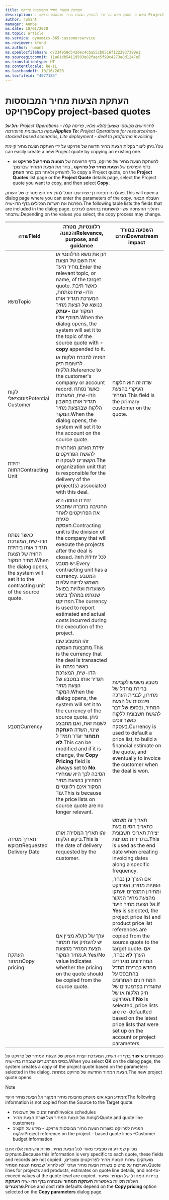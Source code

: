 ```yaml
---
title: העתקת הצעות מחיר המבוססות פרויקט
description: נושא זה מספק מידע על איך להעתיק הצעות מחיר מבוססות פרויקט ב-Project Operations.
author: rumant
manager: Annbe
ms.date: 10/01/2020
ms.topic: article
ms.service: dynamics-365-customerservice
ms.reviewer: kfend
ms.author: rumant
ms.openlocfilehash: d7234958d542dec4cba55cb0516f1222937389e1
ms.sourcegitcommit: 11a61db54119503e82faec5f99c4273e8d1247e5
ms.translationtype: HT
ms.contentlocale: he-IL
ms.lasthandoff: 10/16/2020
ms.locfileid: "4077185"
---
```

# <a name="copy-project-based-quotes"></a><span data-ttu-id="8c097-103">העתקת הצעות מחיר המבוססות פרויקט</span><span class="sxs-lookup"><span data-stu-id="8c097-103">Copy project-based quotes</span></span>

<span data-ttu-id="8c097-104">_**חל על:** Project Operations לתרחישים מבוססי משאבים/לא מלאי, פריסה קלה - עסקה בחשבונית פרופורמה_</span><span class="sxs-lookup"><span data-stu-id="8c097-104">_**Applies To:** Project Operations for resource/non-stocked based scenarios, Lite deployment - deal to proforma invoicing_</span></span>

<span data-ttu-id="8c097-105">ניתן ליצור בקלות הצעת מחיר חדשה של פרויקט על ידי העתקת הצעת מחיר קיימת.</span><span class="sxs-lookup"><span data-stu-id="8c097-105">You can easily create a new Project quote by copying an existing one.</span></span> 

- <span data-ttu-id="8c097-106">להעתקת הצעת מחיר של פרויקט, בדף הרשימה של **הצעות מחיר של פרויקט** או בדף הפרטים של **הצעת מחיר של פרויקט** , בחר את הצעת המחיר שברצונך להעתיק ולאחר מכן בחר **העתק**.</span><span class="sxs-lookup"><span data-stu-id="8c097-106">To copy a Project quote, on the **Project Quotes** list page or the **Project Quote** details page, select the Project quote you want to copy, and then select **Copy**.</span></span>

<span data-ttu-id="8c097-107">פעולה זו תפתח דף שיח שבו תוכל להזין את הפרמטרים של העותק.</span><span class="sxs-lookup"><span data-stu-id="8c097-107">This will open a dialog page where you can enter the parameters of the copy.</span></span> <span data-ttu-id="8c097-108">הטבלה הבאה מפרטת את השדות הכלולים בדף הדו-שיח.</span><span class="sxs-lookup"><span data-stu-id="8c097-108">The following table lists the fields that are included in the dialog page.</span></span> <span data-ttu-id="8c097-109">תהליך ההעתקה עשוי להשתנות בהתאם לערכים שתבחר.</span><span class="sxs-lookup"><span data-stu-id="8c097-109">Depending on the values you select, the copy process may change.</span></span>

| <span data-ttu-id="8c097-110">**שדה**</span><span class="sxs-lookup"><span data-stu-id="8c097-110">**Field**</span></span> | <span data-ttu-id="8c097-111">**רלוונטיות, מטרה והכוונה**</span><span class="sxs-lookup"><span data-stu-id="8c097-111">**Relevance, purpose, and guidance**</span></span> | <span data-ttu-id="8c097-112">**השפעה במורד הזרם**</span><span class="sxs-lookup"><span data-stu-id="8c097-112">**Downstream impact**</span></span> |
| --- | --- | --- |
| <span data-ttu-id="8c097-113">נושא</span><span class="sxs-lookup"><span data-stu-id="8c097-113">Topic</span></span> | <span data-ttu-id="8c097-114">הזן את נושא הרלוונטי או את השם של הצעת מחיר היעד.</span><span class="sxs-lookup"><span data-stu-id="8c097-114">Enter the relevant topic, or name, of the target quote.</span></span> <span data-ttu-id="8c097-115">כאשר תיבת הדו-שיח נפתחת, המערכת תגדיר אותו כנושא של הצעת מחיר המקור עם **-עותק** מצורף אליו.</span><span class="sxs-lookup"><span data-stu-id="8c097-115">When the dialog opens, the system will set it to the topic of the source quote with **-copy** appended to it.</span></span> | |
| <span data-ttu-id="8c097-116">לקוח פוטנציאלי</span><span class="sxs-lookup"><span data-stu-id="8c097-116">Potential Customer</span></span> | <span data-ttu-id="8c097-117">הפניה לחברת הלקוח או לרשומת תיק הלקוח.</span><span class="sxs-lookup"><span data-stu-id="8c097-117">Reference to the customer's company or account record.</span></span> <span data-ttu-id="8c097-118">כאשר נפתח הדו-שיח, המערכת תגדיר אותו בחשבון הלקוח שבהצעת מחיר המקור.</span><span class="sxs-lookup"><span data-stu-id="8c097-118">When the dialog opens, the system will set it to the account on the source quote.</span></span> | <span data-ttu-id="8c097-119">שדה זה הוא הלקוח העיקרי בהצעת המחיר.</span><span class="sxs-lookup"><span data-stu-id="8c097-119">This field is the primary customer on the quote.</span></span> |
| <span data-ttu-id="8c097-120">יחידת החוזה</span><span class="sxs-lookup"><span data-stu-id="8c097-120">Contracting Unit</span></span> | <span data-ttu-id="8c097-121">יחידת הארגון האחראית להגשת הפרויקטים הקשורים לעסקה זו.</span><span class="sxs-lookup"><span data-stu-id="8c097-121">The organization unit that is responsible for the delivery of the project(s) associated with this deal.</span></span>
<span data-ttu-id="8c097-122">כאשר נפתח הדו-שיח, המערכת תגדיר אותו ביחידת החוזה של הצעת מחיר המקור.</span><span class="sxs-lookup"><span data-stu-id="8c097-122">When the dialog opens, the system will set it to the contracting unit of the source quote.</span></span> | <span data-ttu-id="8c097-123">יחידת החוזה היא החטיבה בחברה שתבצע את הפרויקטים לאחר סגירת העסקה.</span><span class="sxs-lookup"><span data-stu-id="8c097-123">Contracting unit is the division of the company that will execute the projects after the deal is closed.</span></span> <span data-ttu-id="8c097-124">לכל יחידת חוזה יש מטבע.</span><span class="sxs-lookup"><span data-stu-id="8c097-124">Every contracting unit has a currency.</span></span> <span data-ttu-id="8c097-125">המטבע משמש לדיווח עלויות משוערות ועלויות בפועל שנגרמו במהלך ביצוע הפרויקט.</span><span class="sxs-lookup"><span data-stu-id="8c097-125">The currency is used to report estimated and actual costs incurred during the execution of the project.</span></span> |
| <span data-ttu-id="8c097-126">מטבע</span><span class="sxs-lookup"><span data-stu-id="8c097-126">Currency</span></span> | <span data-ttu-id="8c097-127">זהו המטבע שבו מתבצעת העסקה.</span><span class="sxs-lookup"><span data-stu-id="8c097-127">This is the currency that the deal is transacted in.</span></span> <span data-ttu-id="8c097-128">כאשר נפתח הדו-שיח, המערכת תגדיר אותו במטבע של הצעת מחיר המקור.</span><span class="sxs-lookup"><span data-stu-id="8c097-128">When the dialog opens, the system will set it to the currency of the source quote.</span></span> <span data-ttu-id="8c097-129">ניתן לשנות זאת, ואם מתבצע שינוי, השדה **העתקת תמחור** יוגדר תמיד ל **לא**.</span><span class="sxs-lookup"><span data-stu-id="8c097-129">This can be modified and if it is change, the **Copy Pricing** field is always set to **No**.</span></span> <span data-ttu-id="8c097-130">הסיבה לכך היא שמחירי המחירון בהצעת מחיר המקור אינם רלוונטיים עוד.</span><span class="sxs-lookup"><span data-stu-id="8c097-130">This is because the price lists on source quote are no longer relevant.</span></span> | <span data-ttu-id="8c097-131">מטבע משמש לקביעת ברירת מחדל של מחירון, לבניית הערכה פיננסית על הצעת המחיר, ובסופו של דבר להגשת חשבונית ללקוח כאשר זוכים בעסקה.</span><span class="sxs-lookup"><span data-stu-id="8c097-131">Currency is used to default a price list, to build a financial estimate on the quote,  and eventually to invoice the customer when the deal is won.</span></span> |
| <span data-ttu-id="8c097-132">תאריך מסירה מבוקש</span><span class="sxs-lookup"><span data-stu-id="8c097-132">Requested Delivery Date</span></span> | <span data-ttu-id="8c097-133">זהו תאריך המסירה אותו ביקש הלקוח.</span><span class="sxs-lookup"><span data-stu-id="8c097-133">This is the date of delivery requested by the customer.</span></span> | <span data-ttu-id="8c097-134">תאריך זה משמש כתאריך הסיום בעת יצירת תאריכי חשבונית בתדירות מסוימת.</span><span class="sxs-lookup"><span data-stu-id="8c097-134">This is used as the end date when creating invoicing dates along a specific frequency.</span></span> |
| <span data-ttu-id="8c097-135">העתקת תמחור</span><span class="sxs-lookup"><span data-stu-id="8c097-135">Copy pricing</span></span> | <span data-ttu-id="8c097-136">ערך של כן/לא מציין אם יש להעתיק את תמחור הצעת המחיר מהצעת מחיר המקור.</span><span class="sxs-lookup"><span data-stu-id="8c097-136">A Yes/No value indicates whether the pricing on the quote should be copied from the source quote.</span></span> | <span data-ttu-id="8c097-137">אם הערך **כן** נבחר, הפניות מחירון הפרויקט ומחירון המוצרים יועתקו מהצעת מחיר המקור אל הצעת מחיר היעד.</span><span class="sxs-lookup"><span data-stu-id="8c097-137">If **Yes** is selected, the project price list and product price list references are copied from the source quote to the target quote.</span></span> <span data-ttu-id="8c097-138">אם הערך **לא** נבחר, המחירונים מוגדרים מחדש כברירת מחדל בהתבסס על המחירונים האחרונים שהוגדרו בפרמטרים של תיק הלקוח או של הפרויקט.</span><span class="sxs-lookup"><span data-stu-id="8c097-138">If **No** is selected, price lists are re-defaulted based on the latest price lists that were set up on the account or project parameters.</span></span> |

<span data-ttu-id="8c097-139">כשבוחרים **אישור** בדף דו-השיח, המערכת יוצרת העתק של הצעת המחיר של פרויקט על בסיס הפרמטרים שנבחרו בדו-שיח.</span><span class="sxs-lookup"><span data-stu-id="8c097-139">When you select **OK** on the dialog page, the system creates a copy of the project quote based on the parameters selected in the dialog.</span></span> <span data-ttu-id="8c097-140">הצעת המחיר החדשה של פרויקט נפתחת.</span><span class="sxs-lookup"><span data-stu-id="8c097-140">The new project quote opens.</span></span> 

> [!NOTE]
> <span data-ttu-id="8c097-141">המידע הבא אינו מועתק מהצעת מחיר המקור אל הצעת מחיר היעד:</span><span class="sxs-lookup"><span data-stu-id="8c097-141">The following information is not copied from the Source to the Target quote:</span></span>
>
> - <span data-ttu-id="8c097-142">לוחות זמנים של חשבונית</span><span class="sxs-lookup"><span data-stu-id="8c097-142">Invoice schedules</span></span>
> - <span data-ttu-id="8c097-143">לקוחות של הצעת המחיר ושל שורת הצעת מחיר</span><span class="sxs-lookup"><span data-stu-id="8c097-143">Quote and quote line customers</span></span>
> - <span data-ttu-id="8c097-144">הפנייה לפרויקט בשורות הצעת מחיר מבוססות פרויקט - מידע על תקציב הלקוח</span><span class="sxs-lookup"><span data-stu-id="8c097-144">Project reference on the project – based quote lines -Customer budget information</span></span>
>
><span data-ttu-id="8c097-145">מכיוון שמידע זה ספציפי מאוד לכל הצעת מחיר, שדות ורשומות אלה אינם מועתקים.</span><span class="sxs-lookup"><span data-stu-id="8c097-145">Because this information is very specific to each quote, these fields and records are not copied.</span></span> <span data-ttu-id="8c097-146">מועתקים שורות הצעות מחיר לפרויקטים ומוצרים, הערכות על פרטים בשורת הצעת מחיר וערכי 'לא לחרוג' שברמת הצעת המחיר.</span><span class="sxs-lookup"><span data-stu-id="8c097-146">Quote lines for projects and products, estimates on quote line details, and not-to-exceed values at the quote level are copied.</span></span> <span data-ttu-id="8c097-147">ברירות המחדל של המחיר ושיעור העלות תלויות באפשרות **העתקת תמחור** שנבחרה בדף הדו-שיח **העתקת פרמטרים**.</span><span class="sxs-lookup"><span data-stu-id="8c097-147">Price and cost rate defaults depend on the **Copy pricing** option selected on the **Copy parameters** dialog page.</span></span>
